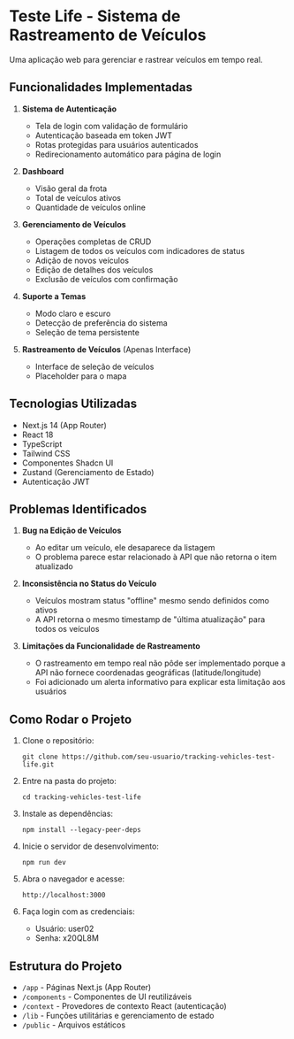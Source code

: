 # Teste Life - Sistema de Rastreamento de Veículos

Uma aplicação web para gerenciar e rastrear veículos em tempo real.

## Funcionalidades Implementadas

1. **Sistema de Autenticação**

    - Tela de login com validação de formulário
    - Autenticação baseada em token JWT
    - Rotas protegidas para usuários autenticados
    - Redirecionamento automático para página de login

2. **Dashboard**

    - Visão geral da frota
    - Total de veículos ativos
    - Quantidade de veículos online

3. **Gerenciamento de Veículos**

    - Operações completas de CRUD
    - Listagem de todos os veículos com indicadores de status
    - Adição de novos veículos
    - Edição de detalhes dos veículos
    - Exclusão de veículos com confirmação

4. **Suporte a Temas**

    - Modo claro e escuro
    - Detecção de preferência do sistema
    - Seleção de tema persistente

5. **Rastreamento de Veículos** (Apenas Interface)
    - Interface de seleção de veículos
    - Placeholder para o mapa

## Tecnologias Utilizadas

-   Next.js 14 (App Router)
-   React 18
-   TypeScript
-   Tailwind CSS
-   Componentes Shadcn UI
-   Zustand (Gerenciamento de Estado)
-   Autenticação JWT

## Problemas Identificados

1. **Bug na Edição de Veículos**

    - Ao editar um veículo, ele desaparece da listagem
    - O problema parece estar relacionado à API que não retorna o item atualizado

2. **Inconsistência no Status do Veículo**

    - Veículos mostram status "offline" mesmo sendo definidos como ativos
    - A API retorna o mesmo timestamp de "última atualização" para todos os veículos

3. **Limitações da Funcionalidade de Rastreamento**
    - O rastreamento em tempo real não pôde ser implementado porque a API não fornece coordenadas geográficas (latitude/longitude)
    - Foi adicionado um alerta informativo para explicar esta limitação aos usuários

## Como Rodar o Projeto

1. Clone o repositório:

    ```
    git clone https://github.com/seu-usuario/tracking-vehicles-test-life.git
    ```

2. Entre na pasta do projeto:

    ```
    cd tracking-vehicles-test-life
    ```

3. Instale as dependências:

    ```
    npm install --legacy-peer-deps
    ```

4. Inicie o servidor de desenvolvimento:

    ```
    npm run dev
    ```

5. Abra o navegador e acesse:

    ```
    http://localhost:3000
    ```

6. Faça login com as credenciais:
    - Usuário: user02
    - Senha: x20QL8M

## Estrutura do Projeto

-   `/app` - Páginas Next.js (App Router)
-   `/components` - Componentes de UI reutilizáveis
-   `/context` - Provedores de contexto React (autenticação)
-   `/lib` - Funções utilitárias e gerenciamento de estado
-   `/public` - Arquivos estáticos
